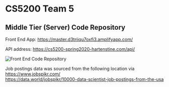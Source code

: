 # CS5200 Team 5 
## Middle Tier (Server) Code Repository

Front End App: https://master.d3triiqu7oxfi3.amplifyapp.com/

API address: https://cs5200-spring2020-hartenstine.com/api/

![Front End Code Repository](https://github.com/yrrah/react-jobs "Front End Code Repository")


Job postings data was sourced from the following location via https://www.jobspikr.com/  
https://data.world/jobspikr/10000-data-scientist-job-postings-from-the-usa
